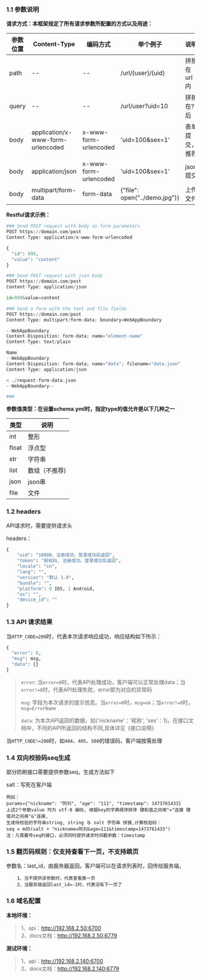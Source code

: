 <!--
文档约定说明内容

修改文件名或者删除文件，框架会采用默认文件代替

在遵循markdown格式的前提下，允许修改以下内容
-->

### 1.1 参数说明

**请求方式：本框架规定了所有请求参数所配置的方式以及用途：**

|参数位置|Content-Type|编码方式|举个例子|说明|
|---|---|---|---|---|
|path|--|--|/url/{user}/{uid}|拼接在url内|
|query|--|--|/url/user?uid=10|拼接在?后|
|body|application/x-www-form-urlencoded|x-www-form-urlencoded|'uid=100&sex=1'|表单提交，推荐|
|body|application/json|x-www-form-urlencoded|'uid=100&sex=1'|json提交|
|body|multipart/form-data|form-data|{"file": open("../demo.jpg")}|上传文件|

**Restful请求示例：**
~~~python
### Send POST request with body as form parameters
POST https://domain.com/post
Content-Type: application/x-www-form-urlencoded

{
  "id": 999,
  "value": "content"
}

### Send POST request with json body
POST https://domain.com/post
Content-Type: application/json

id=999&value=content

### Send a form with the text and file fields
POST https://domain.com/post
Content-Type: multipart/form-data; boundary=WebAppBoundary

--WebAppBoundary
Content-Disposition: form-data; name="element-name"
Content-Type: text/plain

Name
--WebAppBoundary
Content-Disposition: form-data; name="data"; filename="data.json"
Content-Type: application/json

< ./request-form-data.json
--WebAppBoundary--

###
~~~

**参数值类型：在设置schema.yml时，指定type的值允许是以下几种之一**

|类型|说明|
|---|---|
| int | 整形|
| float | 浮点型|
| str | 字符串|
| list | 数组（不推荐)|
| json | json串|
| file | 文件|

### 1.2 headers
API请求时，需要提供请求头

headers：
~~~python
{
    "uid": "10000，注册成功、登录成功后返回",
    "token": "授权码, 注册成功、登录成功后返回",
    "locale": "cn",
    "lang": "",
    "version": "默认 1.0", 
    "bundle": "",
    "platform": 0 IOS, 1 Android,
    "os": "",
    "device_id": ""
}
~~~
### 1.3 API 请求结果
当`HTTP_CODE=200`时，代表本次请求响应成功，响应结构如下所示：
~~~python
{
  "error": 0, 
  "msg": msg, 
  "data": {}
}
~~~

>`error`: 当`error=0`时，代表API处理成功，客户端可以正常处理data；当`error!=0`时，代表API处理失败，error即为对应的异常码
>
>`msg`: 字段为本次请求的提示信息。当`error=0`时，`msg=ok`；当`error!=0`时，`msg=ErrorName`
>
>`data`: 为本次API返回的数据，如{'nickname'：'昵称', 'sex'：1}。在接口文档中，不同的API所返回的结构不同,具体详见《接口说明》

当`HTTP_CODE!=200`时，如`404`、`405`、`500`的错误码，客户端按需处理

### 1.4 双向校验码seq生成
部分防刷接口需要提供参数seq，生成方法如下

salt：写死在客户端
~~~
例如：
params={"nickname": "阿刘", "age": "111", "timestamp": 1473761433}
上述2个参数value 均为 utf-8 编码, 根据key的字典顺序排序 键和值之间用"="连接 键值对之间用"&"连接,
生成待校验的字符串string, string 与 salt 字符串 拼接,计算校验码：
seq = md5(salt + "nickname=阿刘&age=111&timestamp=1473761433")
注：凡需要传seq的接口，必须同时提供请求时间戳参数：timestamp
~~~

### 1.5 翻页码规则：仅支持查看下一页，不支持跳页
参数名：last_id，由服务器返回。客户端可以在请求列表时，回传给服务端，
~~~
    1、当不提供该参数时，代表查看第一页
    2、当服务端返回last_id=-1时，代表没有下一页了
~~~

### 1.6 域名配置
**本地环境：**
>1、api：http://192.168.2.50:6700  
>2、docs文档：http://192.168.2.50:6779

**测试环境：**
>1、api：http://192.168.2.140:6700  
>2、docs文档：http://192.168.2.140:6779

